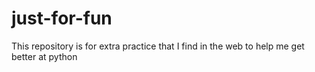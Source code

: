 # just-for-fun
This repository is for extra practice that I find in the web to help me get better at python
